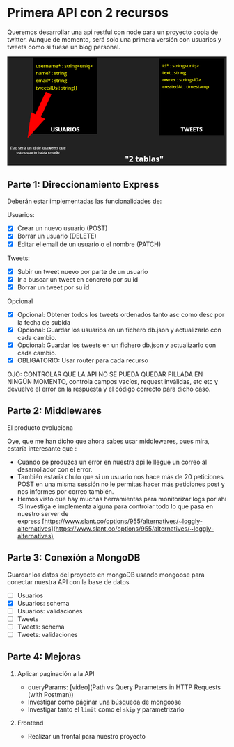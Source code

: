 # Primera API con 2 recursos

Queremos desarrollar una api restful con node para un proyecto copia de twitter. Aunque de momento, será solo una primera versión con usuarios y tweets como si fuese un blog personal.

![Ejercicio](./public/imgs/ejercicio.png)

## Parte 1: Direccionamiento Express
Deberán estar implementadas las funcionalidades de:

Usuarios:
- [x] Crear un nuevo usuario (POST)
- [x] Borrar un usuario (DELETE)
- [x] Editar el email de un usuario o el nombre (PATCH)

Tweets:
- [x] Subir un tweet nuevo por parte de un usuario
- [x] Ir a buscar un tweet en concreto por su id
- [x] Borrar un tweet por su id

Opcional
- [x] Opcional: Obtener todos los tweets ordenados tanto asc como desc por la fecha de subida
- [x] Opcional: Guardar los usuarios en un fichero db.json y actualizarlo con cada cambio.
- [x] Opcional: Guardar los tweets en un fichero db.json y actualizarlo con cada cambio.
- [x] OBLIGATORIO: Usar router para cada recurso

OJO: CONTROLAR QUE LA API NO SE PUEDA QUEDAR PILLADA EN NINGÚN MOMENTO, controla campos vacíos, request inválidas, etc etc y devuelve el error en la respuesta y el código correcto para dicho caso.

## Parte 2: Middlewares

El producto evoluciona

Oye, que me han dicho que ahora sabes usar middlewares, pues mira, estaría interesante que : 

- Cuando se produzca un error en nuestra api le llegue un correo al desarrollador con el error.
- También estaría chulo que si un usuario nos hace más de 20 peticiones POST en una misma sessión no le permitas hacer más peticiones post y nos informes por correo también.
- Hemos visto que hay muchas herramientas para monitorizar logs por ahí :S Investiga e implementa alguna para controlar todo lo que pasa en nuestro server de express [https://www.slant.co/options/955/alternatives/~loggly-alternatives](https://www.slant.co/options/955/alternatives/~loggly-alternatives)

## Parte 3: Conexión a MongoDB

Guardar los datos del proyecto en mongoDB usando mongoose para conectar nuestra API con la base de datos

- [ ] Usuarios
- [x] Usuarios: schema
- [ ] Usuarios: validaciones
- [ ] Tweets 
- [ ] Tweets: schema
- [ ] Tweets: validaciones
## Parte 4: Mejoras 

1. Aplicar paginación a la API
    * queryParams: [vídeo](Path vs Query Parameters in HTTP Requests (with Postman))
    * Investigar como páginar una búsqueda de mongoose
    * Investigar tanto el `limit` como el `skip` y parametrizarlo

2. Frontend
    * Realizar un frontal para nuestro proyecto